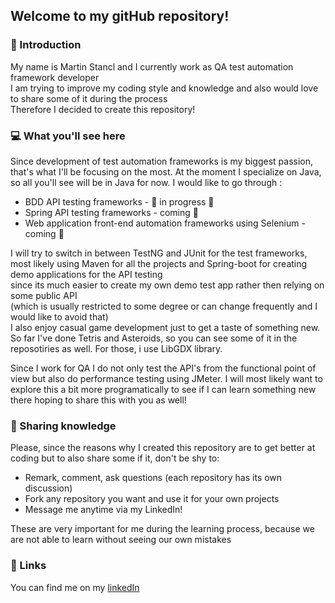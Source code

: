 ## Welcome to my gitHub repository!

### :wave: Introduction 

My name is Martin Stancl and I currently work as QA test automation framework developer  
I am trying to improve my coding style and knowledge and also would love to share some of it during the process  
Therefore I decided to create this repository!

### :computer: What you'll see here 

Since development of test automation frameworks is my biggest passion, that's what I'll be focusing on the most.
At the moment I specialize on Java, so all you'll see will be in Java for now.
I would like to go through :  

  - BDD API testing frameworks - :construction: in progress :construction:
  - Spring API testing frameworks - coming :eyes:
  - Web application front-end automation frameworks using Selenium - coming :eyes:


I will try to switch in between TestNG and JUnit for the test frameworks,  
most likely using Maven for all the projects and Spring-boot for creating demo applications for the API testing  
since its much easier to create my own demo test app rather then relying on some public API   
(which is usually restricted to some degree or can change frequently and I would like to avoid that)   
I also enjoy casual game development just to get a taste of something new. So far I've done Tetris and Asteroids,
so you can see some of it in the reposotiries as well. For those, i use LibGDX library.

Since I work for QA I do not only test the API's from the functional point of view but also do performance testing
using JMeter. I will most likely want to explore this a bit more programatically to see if I can learn something new there
hoping to share this with you as well!

### :memo: Sharing knowledge
Please, since the reasons why I created this repository are to get better at coding but to also share some if it, don't be shy to:  

  - Remark, comment, ask questions (each repository has its own discussion)
  - Fork any repository you want and use it for your own projects
  - Message me anytime via my LinkedIn! 
  
These are very important for me during the learning process, because we are not able to learn without seeing our own mistakes  

### :link: Links
You can find me on my <a href="https://www.linkedin.com/in/martin-štancl-11b591108">linkedIn</a>

